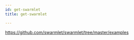 ```yaml
---
id: get-swarmlet
title: get-swarmlet

---
```


https://github.com/swarmlet/swarmlet/tree/master/examples
